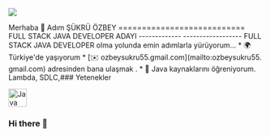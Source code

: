 <a href="https://wakatime.com"><img src="https://wakatime.com/share/@e7dd84d2-a7e9-4153-972c-f3aa822ea7ec/dcfa6263-af7d-4929-8ee0-de0f77a41deb.png" /></a>

Merhaba 👋 Adım ŞÜKRÜ ÖZBEY =========================== FULL STACK JAVA DEVELOPER ADAYI ------------- ------------------ FULL STACK JAVA DEVELOPER olma yolunda emin adımlarla yürüyorum... * 🌍 Türkiye'de yaşıyorum * [✉️ ozbeysukru55.gmail.com](mailto:ozbeysukru55. gmail.com) adresinden bana ulaşmak .[](mailto:ozbeysukru55.gmail.com) * 🧠 Java kaynaklarını öğreniyorum. Lambda, SDLC,### Yetenekler 
<p align="left">
 <a href="https://www.oracle.com/java/" target="_blank" rel="noreferrer"><img src="https://raw.githubusercontent. com/danielcranney/readme-generator/main/public/icons/skills/java-coloured.svg" width="36" height="36" alt="Java" /></a>
 </p>
                    
### Hi there 👋

<!--
**sukruozbey/sukruozbey** is a ✨ _special_ ✨ repository because its `README.md` (this file) appears on your GitHub profile.

Here are some ideas to get you started:

- 🔭 I’m currently working on ...
- 🌱 I’m currently learning ...
- 👯 I’m looking to collaborate on ...
- 🤔 I’m looking for help with ...
- 💬 Ask me about ...
- 📫 How to reach me: ...
- 😄 Pronouns: ...
- ⚡ Fun fact: ...
-->
